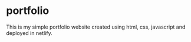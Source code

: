 # portfolio
This is my simple portfolio website created using html, css, javascript and deployed in netlify.
